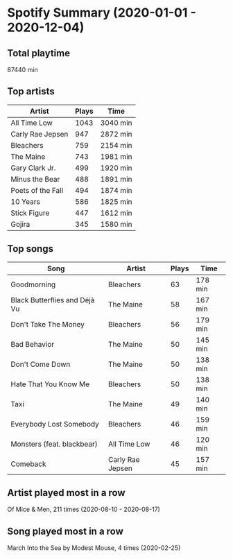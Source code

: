 # Spotify Summary (2020-01-01 - 2020-12-04)

## Total playtime

87440 min

## Top artists

| Artist | Plays | Time |
| --- | --- | --- |
| All Time Low | 1043 | 3040 min |
| Carly Rae Jepsen | 947 | 2872 min |
| Bleachers | 759 | 2154 min |
| The Maine | 743 | 1981 min |
| Gary Clark Jr. | 499 | 1920 min |
| Minus the Bear | 488 | 1891 min |
| Poets of the Fall | 494 | 1874 min |
| 10 Years | 586 | 1825 min |
| Stick Figure | 447 | 1612 min |
| Gojira | 345 | 1580 min |

## Top songs

| Song | Artist | Plays | Time |
| --- | --- | --- | --- |
| Goodmorning | Bleachers | 63 | 178 min |
| Black Butterflies and Déjà Vu | The Maine | 58 | 167 min |
| Don't Take The Money | Bleachers | 56 | 179 min |
| Bad Behavior | The Maine | 50 | 145 min |
| Don't Come Down | The Maine | 50 | 138 min |
| Hate That You Know Me | Bleachers | 50 | 138 min |
| Taxi | The Maine | 49 | 140 min |
| Everybody Lost Somebody | Bleachers | 46 | 159 min |
| Monsters (feat. blackbear) | All Time Low | 46 | 120 min |
| Comeback | Carly Rae Jepsen | 45 | 157 min |

## Artist played most in a row

Of Mice & Men, 211 times (2020-08-10 - 2020-08-17)

## Song played most in a row

March Into the Sea by Modest Mouse, 4 times (2020-02-25)
